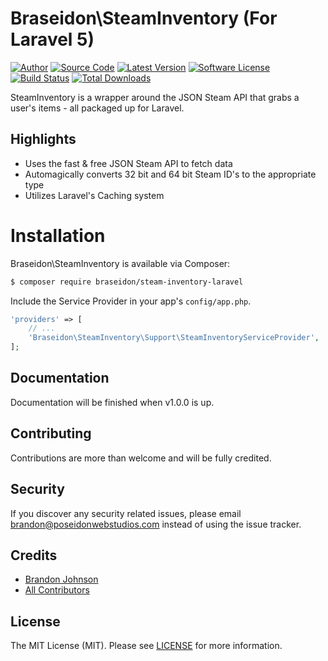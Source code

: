 # Braseidon\SteamInventory (For Laravel 5)

[![Author](http://img.shields.io/badge/author-@BraSeidon-blue.svg?style=flat-square)](https://twitter.com/BraSeidon)
[![Source Code](http://img.shields.io/badge/source-braseidon/steam-inventory-laravel-blue.svg?style=flat-square)](https://github.com/braseidon/steam-inventory-laravel)
[![Latest Version](https://img.shields.io/github/release/braseidon/steam--inventory--laravel.svg?style=flat-square)](https://github.com/braseidon/steam-inventory-laravel/releases)
[![Software License](https://img.shields.io/badge/license-MIT-brightgreen.svg?style=flat-square)](https://github.com/braseidon/steam-inventory-laravel/blob/master/LICENSE)
[![Build Status](https://img.shields.io/travis/braseidon/steam-inventory-laravel/master.svg?style=flat-square)](https://travis-ci.org/braseidon/steam-inventory-laravel)
[![Total Downloads](https://img.shields.io/packagist/dt/braseidon/steam-inventory-laravel.svg?style=flat-square)](https://packagist.org/packages/braseidon/steam-inventory-laravel)

SteamInventory is a wrapper around the JSON Steam API that grabs a user's items - all packaged up for Laravel.

## Highlights

- Uses the fast & free JSON Steam API to fetch data
- Automagically converts 32 bit and 64 bit Steam ID's to the appropriate type
- Utilizes Laravel's Caching system

# Installation

Braseidon\SteamInventory is available via Composer:

```bash
$ composer require braseidon/steam-inventory-laravel
```

Include the Service Provider in your app's <code>config/app.php</code>.

```php
'providers' => [
    // ...
    'Braseidon\SteamInventory\Support\SteamInventoryServiceProvider',
];
```

## Documentation

Documentation will be finished when v1.0.0 is up.

## Contributing

Contributions are more than welcome and will be fully credited.

## Security

If you discover any security related issues, please email brandon@poseidonwebstudios.com instead of using the issue tracker.

## Credits

- [Brandon Johnson](https://github.com/braseidon)
- [All Contributors](https://github.com/braseidon/steam-inventory-laravel/graphs/contributors)


## License

The MIT License (MIT). Please see [LICENSE](https://github.com/braseidon/steam-inventory-laravel/blob/master/LICENSE) for more information.
